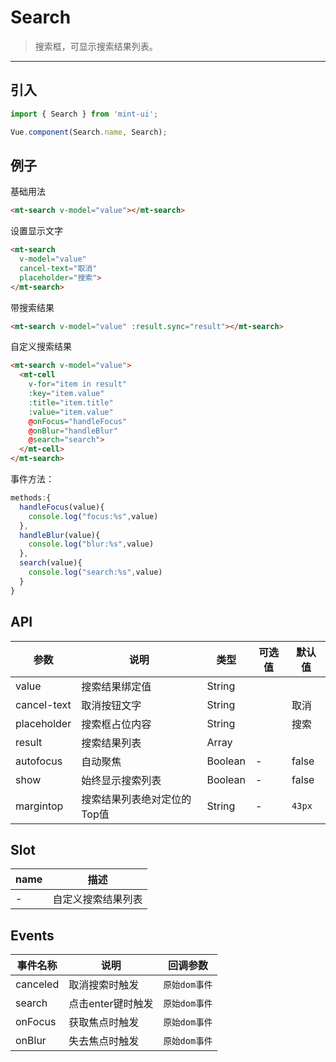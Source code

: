 # Search

> 搜索框，可显示搜索结果列表。

----------

## 引入

```javascript
import { Search } from 'mint-ui';

Vue.component(Search.name, Search);
```

## 例子

基础用法

```html
<mt-search v-model="value"></mt-search>
```


设置显示文字

```html
<mt-search
  v-model="value"
  cancel-text="取消"
  placeholder="搜索">
</mt-search>
```


带搜索结果

```html
<mt-search v-model="value" :result.sync="result"></mt-search>
```


自定义搜索结果

```html
<mt-search v-model="value">
  <mt-cell
    v-for="item in result"
    :key="item.value"
    :title="item.title"
    :value="item.value"
    @onFocus="handleFocus"
    @onBlur="handleBlur"
    @search="search">
  </mt-cell>
</mt-search>
```

事件方法：
```javaScript
methods:{
  handleFocus(value){
    console.log("focus:%s",value)
  },
  handleBlur(value){
    console.log("blur:%s",value)
  },
  search(value){
    console.log("search:%s",value)
  }
}
```




## API
| 参数 | 说明 | 类型 | 可选值 | 默认值 |
|------|-------|---------|-------|--------|
| value | 搜索结果绑定值  | String | |   |
| cancel-text | 取消按钮文字 | String | | 取消 |
| placeholder | 搜索框占位内容  | String | | 搜索 |
| result | 搜索结果列表 | Array | | |
| autofocus | 自动聚焦 | Boolean | - | false |
| show | 始终显示搜索列表 | Boolean | - | false |
| margintop | 搜索结果列表绝对定位的Top值 | String | - | `43px` |

## Slot

| name | 描述 |
|------|--------|
| - | 自定义搜索结果列表|


<script>
  export default {
    data: function(){
      return {
        value:"",
        result:[{value:"ok",title:"ok"}]
      }
    },
    methods:{
    }
  };
</script>

## Events
| 事件名称 | 说明 | 回调参数 |
|---------- |-------- |---------- |
| canceled  | 取消搜索时触发 | `原始dom事件`  |
| search  | 点击enter键时触发 | `原始dom事件`  |
| onFocus  | 获取焦点时触发 | `原始dom事件`  |
| onBlur  | 失去焦点时触发 | `原始dom事件`  |

